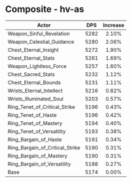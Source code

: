 # Composite - hv-as
| Actor | DPS | Increase |
|---|:---:|:---:|
|Weapon_Sinful_Revelation|5282|2.10%|
|Weapon_Celestial_Guidance|5280|2.06%|
|Chest_Eternal_Insight|5272|1.90%|
|Chest_Eternal_Stats|5261|1.69%|
|Weapon_Lightless_Force|5257|1.60%|
|Chest_Sacred_Stats|5232|1.12%|
|Chest_Eternal_Bounds|5231|1.11%|
|Wrists_Eternal_Intellect|5216|0.82%|
|Wrists_Illuminated_Soul|5203|0.57%|
|Ring_Tenet_of_Critical_Strike|5196|0.43%|
|Ring_Tenet_of_Haste|5196|0.42%|
|Ring_Tenet_of_Mastery|5194|0.40%|
|Ring_Tenet_of_Versatility|5193|0.38%|
|Ring_Bargain_of_Haste|5191|0.34%|
|Ring_Bargain_of_Critical_Strike|5190|0.31%|
|Ring_Bargain_of_Mastery|5190|0.31%|
|Ring_Bargain_of_Versatility|5188|0.27%|
|Base|5174|0.00%|
